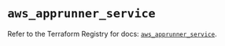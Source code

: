 # `aws_apprunner_service`

Refer to the Terraform Registry for docs: [`aws_apprunner_service`](https://registry.terraform.io/providers/hashicorp/aws/5.58.0/docs/resources/apprunner_service).
